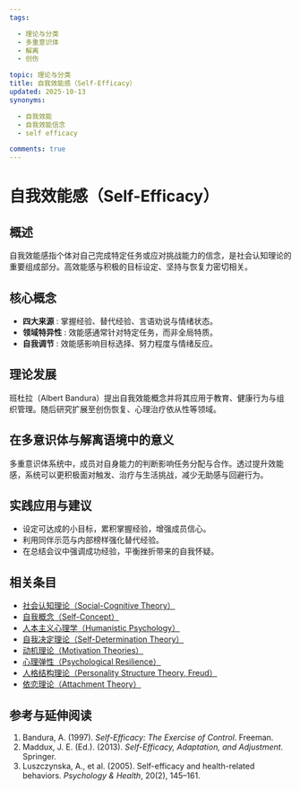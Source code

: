 ```yaml
---
tags:

  - 理论与分类
  - 多重意识体
  - 解离
  - 创伤

topic: 理论与分类
title: 自我效能感（Self-Efficacy）
updated: 2025-10-13
synonyms:

  - 自我效能
  - 自我效能信念
  - self efficacy

comments: true
---
```


# 自我效能感（Self-Efficacy）

## 概述

自我效能感指个体对自己完成特定任务或应对挑战能力的信念，是社会认知理论的重要组成部分。高效能感与积极的目标设定、坚持与恢复力密切相关。

## 核心概念

- **四大来源** : 掌握经验、替代经验、言语劝说与情绪状态。
- **领域特异性** : 效能感通常针对特定任务，而非全局特质。
- **自我调节** : 效能感影响目标选择、努力程度与情绪反应。

## 理论发展

班杜拉（Albert Bandura）提出自我效能概念并将其应用于教育、健康行为与组织管理。随后研究扩展至创伤恢复、心理治疗依从性等领域。

## 在多意识体与解离语境中的意义

多重意识体系统中，成员对自身能力的判断影响任务分配与合作。透过提升效能感，系统可以更积极面对触发、治疗与生活挑战，减少无助感与回避行为。

## 实践应用与建议

- 设定可达成的小目标，累积掌握经验，增强成员信心。
- 利用同伴示范与内部榜样强化替代经验。
- 在总结会议中强调成功经验，平衡挫折带来的自我怀疑。

## 相关条目

- [社会认知理论（Social-Cognitive Theory）](Social-Cognitive-Theory.md)
- [自我概念（Self-Concept）](Self-Concept.md)
- [人本主义心理学（Humanistic Psychology）](Humanistic-Psychology.md)
- [自我决定理论（Self-Determination Theory）](Self-Determination-Theory.md)
- [动机理论（Motivation Theories）](Motivation-Theories.md)
- [心理弹性（Psychological Resilience）](Psychological-Resilience.md)
- [人格结构理论（Personality Structure Theory, Freud）](Personality-Structure-Theory.md)
- [依恋理论（Attachment Theory）](Attachment-Theory.md)

## 参考与延伸阅读

1. Bandura, A. (1997). *Self-Efficacy: The Exercise of Control*. Freeman.
1. Maddux, J. E. (Ed.). (2013). *Self-Efficacy, Adaptation, and Adjustment*. Springer.
1. Luszczynska, A., et al. (2005). Self-efficacy and health-related behaviors. *Psychology & Health*, 20(2), 145–161.
